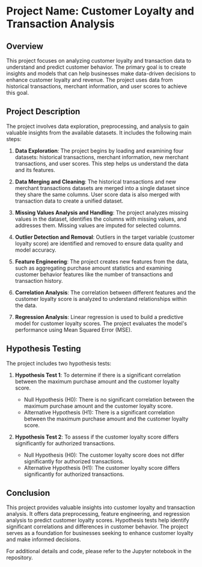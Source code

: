 # Project Name: Customer Loyalty and Transaction Analysis

## Overview

This project focuses on analyzing customer loyalty and transaction data to understand and predict customer behavior. The primary goal is to create insights and models that can help businesses make data-driven decisions to enhance customer loyalty and revenue. The project uses data from historical transactions, merchant information, and user scores to achieve this goal.

## Project Description

The project involves data exploration, preprocessing, and analysis to gain valuable insights from the available datasets. It includes the following main steps:

1. **Data Exploration**: The project begins by loading and examining four datasets: historical transactions, merchant information, new merchant transactions, and user scores. This step helps us understand the data and its features.

2. **Data Merging and Cleaning**: The historical transactions and new merchant transactions datasets are merged into a single dataset since they share the same columns. User score data is also merged with transaction data to create a unified dataset.

3. **Missing Values Analysis and Handling**: The project analyzes missing values in the dataset, identifies the columns with missing values, and addresses them. Missing values are imputed for selected columns.

4. **Outlier Detection and Removal**: Outliers in the target variable (customer loyalty score) are identified and removed to ensure data quality and model accuracy.

5. **Feature Engineering**: The project creates new features from the data, such as aggregating purchase amount statistics and examining customer behavior features like the number of transactions and transaction history.

6. **Correlation Analysis**: The correlation between different features and the customer loyalty score is analyzed to understand relationships within the data.

7. **Regression Analysis**: Linear regression is used to build a predictive model for customer loyalty scores. The project evaluates the model's performance using Mean Squared Error (MSE).

## Hypothesis Testing

The project includes two hypothesis tests:

1. **Hypothesis Test 1**: To determine if there is a significant correlation between the maximum purchase amount and the customer loyalty score.

   - Null Hypothesis (H0): There is no significant correlation between the maximum purchase amount and the customer loyalty score.
   - Alternative Hypothesis (H1): There is a significant correlation between the maximum purchase amount and the customer loyalty score.

2. **Hypothesis Test 2**: To assess if the customer loyalty score differs significantly for authorized transactions.

   - Null Hypothesis (H0): The customer loyalty score does not differ significantly for authorized transactions.
   - Alternative Hypothesis (H1): The customer loyalty score differs significantly for authorized transactions.

## Conclusion

This project provides valuable insights into customer loyalty and transaction analysis. It offers data preprocessing, feature engineering, and regression analysis to predict customer loyalty scores. Hypothesis tests help identify significant correlations and differences in customer behavior. The project serves as a foundation for businesses seeking to enhance customer loyalty and make informed decisions.

For additional details and code, please refer to the Jupyter notebook in the repository.